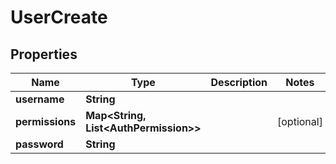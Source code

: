 

# UserCreate


## Properties

| Name | Type | Description | Notes |
|------------ | ------------- | ------------- | -------------|
|**username** | **String** |  |  |
|**permissions** | **Map&lt;String, List&lt;AuthPermission&gt;&gt;** |  |  [optional] |
|**password** | **String** |  |  |




